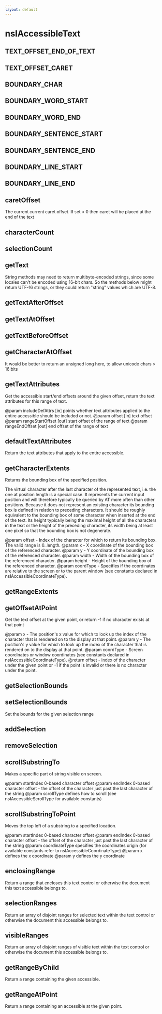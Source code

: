 ```yaml
---
layout: default
---
```


# nsIAccessibleText #

## TEXT_OFFSET_END_OF_TEXT ##

## TEXT_OFFSET_CARET ##

## BOUNDARY_CHAR ##

## BOUNDARY_WORD_START ##

## BOUNDARY_WORD_END ##

## BOUNDARY_SENTENCE_START ##

## BOUNDARY_SENTENCE_END ##

## BOUNDARY_LINE_START ##

## BOUNDARY_LINE_END ##

## caretOffset ##

The current current caret offset.
If set < 0 then caret will be placed  at the end of the text


## characterCount ##

## selectionCount ##

## getText ##

String methods may need to return multibyte-encoded strings,
since some locales can't be encoded using 16-bit chars.
So the methods below might return UTF-16 strings, or they could
return "string" values which are UTF-8.


## getTextAfterOffset ##

## getTextAtOffset ##

## getTextBeforeOffset ##

## getCharacterAtOffset ##

It would be better to return an unsigned long here,
to allow unicode chars > 16 bits


## getTextAttributes ##

Get the accessible start/end offsets around the given offset,
return the text attributes for this range of text.

@param  includeDefAttrs   [in] points whether text attributes applied to
                          the entire accessible should be included or not.
@param  offset            [in] text offset
@param  rangeStartOffset  [out] start offset of the range of text
@param  rangeEndOffset    [out] end offset of the range of text


## defaultTextAttributes ##

Return the text attributes that apply to the entire accessible.


## getCharacterExtents ##

Returns the bounding box of the specified position.

The virtual character after the last character of the represented text,
i.e. the one at position length is a special case. It represents the
current input position and will therefore typically be queried by AT more
often than other positions. Because it does not represent an existing
character its bounding box is defined in relation to preceding characters.
It should be roughly equivalent to the bounding box of some character when
inserted at the end of the text. Its height typically being the maximal
height of all the characters in the text or the height of the preceding
character, its width being at least one pixel so that the bounding box is
not degenerate.

@param offset - Index of the character for which to return its bounding
                 box. The valid range is 0..length.
@param x - X coordinate of the bounding box of the referenced character.
@param y - Y coordinate of the bounding box of the referenced character.
@param width - Width of the bounding box of the referenced character.
@param height - Height of the bounding box of the referenced character.
@param coordType - Specifies if the coordinates are relative to the screen
                   or to the parent window (see constants declared in
                   nsIAccessibleCoordinateType).


## getRangeExtents ##

## getOffsetAtPoint ##

Get the text offset at the given point, or return -1
if no character exists at that point

@param x - The position's x value for which to look up the index of the
           character that is rendered on to the display at that point.
@param y - The position's y value for which to look up the index of the
           character that is rendered on to the display at that point.
@param coordType - Screen coordinates or window coordinates (see constants
                   declared in nsIAccessibleCoordinateType).
@return offset - Index of the character under the given point or -1 if
                 the point is invalid or there is no character under
                 the point.


## getSelectionBounds ##

## setSelectionBounds ##

Set the bounds for the given selection range


## addSelection ##

## removeSelection ##

## scrollSubstringTo ##

Makes a specific part of string visible on screen.

@param startIndex  0-based character offset
@param endIndex    0-based character offset - the offset of the
                   character just past the last character of the
                   string
@param scrollType  defines how to scroll (see nsIAccessibleScrollType for
                   available constants)


## scrollSubstringToPoint ##

Moves the top left of a substring to a specified location.

@param startIndex      0-based character offset
@param endIndex        0-based character offset - the offset of the
                       character just past the last character of
                       the string
@param coordinateType  specifies the coordinates origin (for available
                       constants refer to nsIAccessibleCoordinateType)
@param x               defines the x coordinate
@param y               defines the y coordinate


## enclosingRange ##

Return a range that encloses this text control or otherwise the document
this text accessible belongs to.


## selectionRanges ##

Return an array of disjoint ranges for selected text within the text control
or otherwise the document this accessible belongs to.


## visibleRanges ##

Return an array of disjoint ranges of visible text within the text control
or otherwise the document this accessible belongs to.


## getRangeByChild ##

Return a range containing the given accessible.


## getRangeAtPoint ##

Return a range containing an accessible at the given point.

